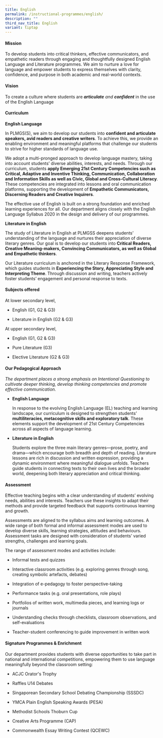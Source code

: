 ```yaml
---
title: English
permalink: /instructional-programmes/english/
description: ""
third_nav_title: English
variant: tiptap
---
```

<h4><strong>Mission</strong></h4>
<p>To develop students into critical thinkers, effective communicators, and
empathetic readers through engaging and thoughtfully designed English Language
and Literature programmes. We aim to nurture a love for language and empower
students to express themselves with clarity, confidence, and purpose in
both academic and real-world contexts.</p>
<h4><strong>Vision</strong></h4>
<p>To create a culture where students are <strong><em>articulate</em></strong><em> and </em><strong><em>confident</em></strong> in
the use of the English Language</p>
<h4><strong>Curriculum</strong></h4>
<p><strong>English Language</strong>
</p>
<p>In PLMGS(S), we aim to develop our students into <strong>confident and articulate speakers, avid readers and creative writers</strong>.
To achieve this, we provide an enabling environment and meaningful platforms
that challenge our students to strive for higher standards of language
use.</p>
<p>We adopt a multi-pronged approach to develop language mastery, taking
into account students’ diverse abilities, interests, and needs. Through
our curriculum, students <strong>apply Emerging 21st Century Competencies such as Critical, Adaptive and Inventive Thinking, Communication, Collaboration and Information Skills as well as Civic, Global and Cross-Cultural Literacy</strong>.
These competencies are integrated into lessons and oral communication platforms,
supporting the development of <strong>Empathetic Communicators, Discerning Readers and Creative Inquirers</strong>.</p>
<p>The effective use of English is built on a strong foundation and enriched
learning experiences for all. Our department aligns closely with the English
Language Syllabus 2020 in the design and delivery of our programmes.</p>
<p><strong>Literature in English</strong>
</p>
<p>The study of Literature in English at PLMGSS deepens students’ understanding
of the language and nurtures their appreciation of diverse literary genres.
Our goal is to develop our students into <strong>Critical Readers, Creative Meaning-makers, Convincing Communicators, as well as Global and Empathetic thinkers</strong>.</p>
<p>Our Literature curriculum is anchored in the Literary Response Framework,
which guides students in <strong>Experiencing the Story, Appreciating Style and Interpreting Theme</strong>.<strong> </strong>Through
discussion and writing, teachers actively foster students’ engagement and
personal response to texts.</p>
<h4><strong>Subjects offered</strong></h4>
<p>At lower secondary level,</p>
<ul data-tight="true" class="tight">
<li>
<p>English (G1, G2 &amp; G3)</p>
</li>
<li>
<p>Literature in English (G2 &amp; G3)</p>
</li>
</ul>
<p>At upper secondary level,</p>
<ul data-tight="true" class="tight">
<li>
<p>English (G1, G2 &amp; G3)</p>
</li>
<li>
<p>Pure Literature (G3)</p>
</li>
<li>
<p>Elective Literature (G2 &amp; G3)</p>
</li>
</ul>
<h4><strong>Our Pedagogical Approach</strong></h4>
<p><em>The department places a strong emphasis on Intentional Questioning to cultivate deeper thinking, develop thinking competencies and promote effective communication.</em>
</p>
<ul data-tight="true" class="tight">
<li>
<p><strong>English Language</strong>
</p>
<p>In response to the evolving English Language (EL) teaching and learning
landscape, our curriculum is designed to strengthen students’ <strong>multiliteracies, metacognitive skills and exploratory talk</strong>.
These elements support the development of 21st Century Competencies across
all aspects of language learning.</p>
</li>
<li>
<p><strong>Literature in English</strong>
</p>
<p>Students explore the three main literary genres—prose, poetry, and drama—which
encourage both breadth and depth of reading. Literature lessons are rich
in discussion and written expression, providing a dynamic environment where
meaningful dialogue unfolds. Teachers guide students in connecting texts
to their own lives and the broader world, deepening both literary appreciation
and critical thinking.</p>
</li>
</ul>
<h4><strong>Assessment</strong></h4>
<p>Effective teaching begins with a clear understanding of students’ evolving
needs, abilities and interests. Teachers use these insights to adapt their
methods and provide targeted feedback that supports continuous learning
and growth.</p>
<p>Assessments are aligned to the syllabus aims and learning outcomes. A
wide range of both formal and informal assessment modes are used to develop
diverse skills, learning strategies, attitudes and behaviours. Assessment
tasks are designed with consideration of students’ varied strengths, challenges
and learning goals.</p>
<p>The range of assessment modes and activities include:</p>
<ul data-tight="true" class="tight">
<li>
<p>Informal tests and quizzes</p>
</li>
<li>
<p>Interactive classroom activities (e.g. exploring genres through song,
creating symbolic artefacts, debates)</p>
</li>
<li>
<p>Integration of e-pedagogy to foster perspective-taking</p>
</li>
<li>
<p>Performance tasks (e.g. oral presentations, role plays)</p>
</li>
<li>
<p>Portfolios of written work, multimedia pieces, and learning logs or journals</p>
</li>
<li>
<p>Understanding checks through checklists, classroom observations, and self-evaluations</p>
</li>
<li>
<p>Teacher-student conferencing to guide improvement in written work</p>
</li>
</ul>
<h4><strong>Signature Programmes &amp; Enrichment</strong></h4>
<p>Our department provides students with diverse opportunities to take part
in national and international competitions, empowering them to use language
meaningfully beyond the classroom setting:</p>
<ul data-tight="true" class="tight">
<li>
<p>ACJC Orator's Trophy</p>
</li>
<li>
<p>Raffles U14 Debates</p>
</li>
<li>
<p>Singaporean Secondary School Debating Championship (SSSDC)</p>
</li>
<li>
<p>YMCA Plain English Speaking Awards (PESA)</p>
</li>
<li>
<p>Methodist Schools Thoburn Cup</p>
</li>
<li>
<p>Creative Arts Programme (CAP)</p>
</li>
<li>
<p>Commonwealth Essay Writing Contest (QCEWC)</p>
</li>
</ul>
<p></p>